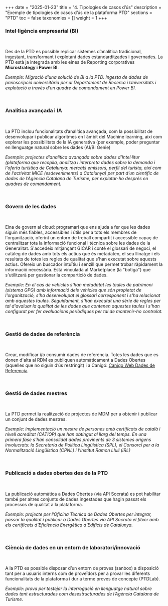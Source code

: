 +++
date        = "2025-01-23"
title       = "4. Tipologies de casos d’ús"
description = "Exemple de tipologies de casos d’ús de la plataforma PTD"
sections    = "PTD"
toc         = false
taxonomies  = []
weight      = 1
+++

### Intel·ligència empresarial (BI)

<br>

Des de la PTD es possible replicar sistemes d’analítica tradicional, ingestant, transformant i explotant dades estandarditzades i governades. La PTD està ja integrada amb les eines de Reporting corporatives **Microstrategy i Power BI**.

*Exemple: Migració d’una solució de BI a la PTD. Ingesta de dades de preinscripció universitària per al Departament de Recerca i Universitats i explotació a través d’un quadre de comandament en Power BI.*

<br>

### Analítica avançada i IA

<br>

La PTD inclou funcionalitats d’analítica avançada, com la possibilitat de desenvolupar i publicar algoritmes en l’àmbit del Machine learning, així com explorar les possibilitats de la IA generativa (per exemple, poder preguntar en llenguatge natural sobre les dades (AI/BI Genie) 

*Exemple: projectes d’analítica avançada sobre dades d’Intel·litur (plataforma que recopila, analitza i interpreta dades sobre la demanda i l'oferta turística de Catalunya:  mercats emissors, perfil del turista, així com de l’activitat MICE (esdeveniments) a Catalunya) per part d’un científic de dades de l’Agència Catalana de Turisme, per explotar-ho després en quadres de comandament.*

<br>

### Govern de les dades

<br>

Eina de govern al cloud: programari que ens ajuda a fer que les dades siguin més fiables, accessibles i útils per a tots els membres de l'organització, oferint un entorn de treball compartit i accessible capaç de centralitzar tota la informació funcional i tècnica sobre les dades de la Generalitat. S'accedeix mitjançant GICAR i conté el glossari de negoci, el catàleg de dades amb tots els actius que és metadaten, el seu llinatge i els resultats de totes les regles de qualitat que s'han executat sobre aquests actius. Ofereix un buscador intuïtiu i senzill que permet trobar ràpidament la informació necessària. Està vinculada al Marketplace (la "botiga") que s'utilitzarà per gestionar la compartició de dades.

*Exemple:  En el cas de vehicles s'han metadatat les taules de patrimoni (sistema GPG) amb informació dels vehicles que són propietat de l'organització, s'ha desenvolupat el glossari corresponent i s'ha relacionat amb aquestes taules. Seguidament, s'han executat una sèrie de regles per tal d'avaluar la qualitat de les dades que contenen aquestes taules i s'han configurat per fer avaluacions periòdiques per tal de mantenir-ho controlat.*

<br>

### Gestió de dades de referència

<br>

Crear, modificar i/o consumir dades de referència. Totes les dades que es donen d'alta al RDM es publiquen automàticament a Dades Obertes (aquelles que no siguin d’ús restringit) i a Canigó: [Canigo Web Dades de Referencia](https://canigo.ctti.gencat.cat/plataformes/dadesref/dadesref/)

<br>

### Gestió de dades mestres

<br>

La PTD permet la realització de projectes de MDM per a obtenir i publicar un conjunt de dades mestres. 

*Exemple: implementació un mestre de persones amb certificats de català i nivell acreditat (CATIOP) que han obtingut al llarg del temps. En una primera fase s’han consolidat dades provinents de 3 sistemes orígens involucrats: la Secretaria de Política Lingüística (SPL), el Consorci per a la Normalització Lingüística (CPNL) i l’Institut Ramon Llull (IRL)*

<br>

### Publicació a dades obertes des de la PTD

<br>

La publicació automàtica a Dades Obertes (via API Socrata) es pot habilitar també per altres conjunts de dades ingestades que hagin passat els processos de qualitat a la plataforma.

*Exemple: projecte per l’Oficina Tècnica de Dades Obertes per integrar, passar la qualitat i publicar a Dades Obertes via API Socrata el fitxer amb els certificats d’Eficiència Energètica d’Edificis de Catalunya.*

<br>

### Ciència de dades en un entorn de laboratori/innovació

<br>

A la PTD es possible disposar d’un entorn de proves (sanbox) a disposició tant per a usuaris interns com de proveïdors per a provar les diferents funcionalitats de la plataforma i dur a terme proves de concepte (PTDLab).

*Exemple: prova per testejar la interrogació en llenguatge natural sobre dades tant estructurades com desestructurades de l’Agència Catalana de Turisme.*

<br>